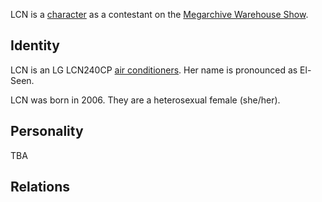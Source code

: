 LCN is a [character](Characters.md) as a contestant on the [Megarchive Warehouse Show](Megarchive%20Warehouse%20Show.md).
## Identity

LCN is an LG LCN240CP [air conditioners](Air%20Conditioners.md).  Her name is pronounced as El-Seen.

LCN was born in 2006. They are a heterosexual female (she/her).

## Personality
TBA

## Relations